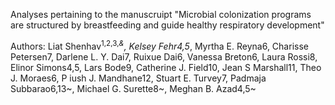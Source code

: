 Analyses pertaining to the manuscruipt "Microbial colonization programs are structured by breastfeeding and guide healthy respiratory development"

Authors: Liat Shenhav<sup>1,2,3,*&</sup>, Kelsey Fehr4,5*, Myrtha E. Reyna6, Charisse Petersen7, Darlene L. Y. Dai7, Ruixue Dai6, 
Vanessa Breton6, Laura Rossi8, Elinor Simons4,5, Lars Bode9, Catherine J. Field10, Jean S Marshall11, Theo J. Moraes6, P
iush J. Mandhane12, Stuart E. Turvey7, Padmaja Subbarao6,13~, Michael G. Surette8~, 
Meghan B. Azad4,5~
